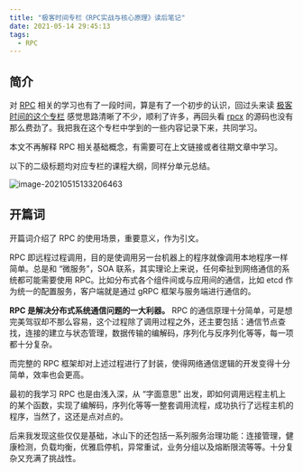 ```yaml
---
title: "极客时间专栏《RPC实战与核心原理》读后笔记"
date: 2021-05-14 29:45:13
tags:
  - RPC
---
```


## 简介

对 [RPC](https://en.wikipedia.org/wiki/Remote_procedure_call) 相关的学习也有了一段时间，算是有了一个初步的认识，回过头来读 [极客时间的这个专栏](https://time.geekbang.org/column/intro/100046201) 感觉思路清晰了不少，顺利了许多，再回头看 [rpcx](https://rpcx.io/) 的源码也没有那么费劲了。我把我在这个专栏中学到的一些内容记录下来，共同学习。

本文不再解释 RPC 相关基础概念，有需要可在上文链接或者往期文章中学习。

以下的二级标题均对应专栏的课程大纲，同样分单元总结。

![image-20210515133206463](https://blogimagee.oss-cn-beijing.aliyuncs.com/images/image-20210515133206463.png)

## 开篇词

开篇词介绍了 RPC 的使用场景，重要意义，作为引文。

RPC 即远程过程调用，目的是使调用另一台机器上的程序就像调用本地程序一样简单。总是和 “微服务”，SOA 联系，其实理论上来说，任何牵扯到网络通信的系统都可能需要使用 RPC。比如分布式各个组件间或与应用间的通信，比如 etcd 作为统一的配置服务，客户端就是通过 gRPC 框架与服务端进行通信的。

**RPC 是解决分布式系统通信问题的一大利器。** RPC 的通信原理十分简单，可是想完美驾驭却不那么容易，这个过程除了调用过程之外，还主要包括：通信节点查找，连接的建立与状态管理，数据传输的编解码，序列化与反序列化等等，每一项都十分复杂。

而完整的 RPC 框架却对上述过程进行了封装，使得网络通信逻辑的开发变得十分简单，效率也会更高。

最初的我学习 RPC 也是由浅入深，从 “字面意思” 出发，即如何调用远程主机上的某个函数，实现了编解码，序列化等等一整套调用流程，成功执行了远程主机的程序，当然了，这还是点对点的。

后来我发现这些仅仅是基础，冰山下的还包括一系列服务治理功能：连接管理，健康检测，负载均衡，优雅启停机，异常重试，业务分组以及熔断限流等等。十分复杂又充满了挑战性。

